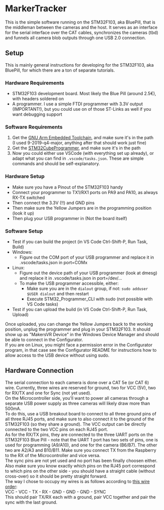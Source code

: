 # MarkerTracker

This is the simple software running on the STM32F103, aka BluePill, that is the middleman between the cameras and the host. It serves as an interface for the serial interface over the CAT cables, synchronizes the cameras (tbd) and funnels all camera blob outputs through one USB 2.0 connection.

## Setup

This is mainly general instructions for developing for the STM32F103, aka BluePill, for which there are a ton of separate tutorials.

### Hardware Requirements
- STM32F103 development board. Most likely the Blue Pill (around 2.5€), with headers soldered on
- A programmer. I use a simple FTDI programmer with 3.3V output (IMPORTANT!), but you could use on of those ST-Links as well if you want debugging support

### Software Requirements
1. Get the <a href="https://developer.arm.com/tools-and-software/open-source-software/developer-tools/gnu-toolchain/gnu-rm">GNU Arm Embedded Toolchain</a>, and make sure it's in the path </br>
	(I used 9-2019-q4-major, anything after that should work just fine)
2. Get the <a href="https://www.st.com/en/development-tools/stm32cubeprog.html">STM32CubeProgrammer</a>, and make sure it's in the path
3. Now you could either use VSCode (with everything set up already), or adapt what you can find in `.vscode/tasks.json`. These are simple commands and should be self-explanatory.

### Hardware Setup
- Make sure you have a Pinout of the STM32F103 handy
- Connect your programmer to TX1/RX1 ports on PA9 and PA10, as always RX-TX switched
- Then connect the 3.3V (!!) and GND pins
- Then make sure the Yellow Jumpers are in the programming position (look it up)
- Then plug your USB programmer in (Not the board itself)

### Software Setup
- Test if you can build the project (in VS Code Ctrl-Shift-P, Run Task, Build)
- Windows:
	- Figure out the COM port of your USB programmer and replace it in .vscode/tasks.json in port=COMx
- Linux:
	- Figure out the device path of your USB programmer (look at dmesg) and replace it in .vscode/tasks.json in port=/dev/...
	- To make the USB programmer accessible, either:
		- Make sure you are in the `dialout` group, if not: `sudo adduser $USER dialout` and then restart
		- Execute STM32_Programmer_CLI with sudo (not possible with VS Code tasks)
- Test if you can upload the build (in VS Code Ctrl-Shift-P, Run Task, Upload)

Once uploaded, you can change the Yellow Jumpers back to the working position, unplug the programmer and plug in your STM32F103. It should show up as "MakersVR Device" in the Windows Device Manager and should be able to connect in the Configurator. </br>
If you are on Linux, you might face a permission error in the Configurator program, in that case see the Configurator README for instructions how to allow access to the USB device without using sudo.
## Hardware Connection

The serial connection to each camera is done over a CAT 5e (or CAT 6) wire. Currently, three wires are reserved for ground, two for VCC (5V), two for RX/TX and one for Sync (not yet used). </br>
On the Microcontroller side, you'll want to power all cameras through a separate USB power supply as three cameras will likely draw more than 500mA. </br>
To do this, use a USB breakout board to connect to all three ground pins of all three RJ45 ports, and make sure to also connect it to the ground of the STM32F103 (so they share a ground). The VCC output can be directly connected to the two VCC pins on each RJ45 port. </br>
As for the RX/TX pins, they are connected to the three UART ports on the STM32F103 Blue Pill - note that the UART 1 port has two sets of pins, one is used for programming (A9/A10), and one for the camera (B6/B7). The other two are A2/A3 and B10/B11. Make sure you connect TX from the Raspberry to the RX of the Microcontroller and vice versa. </br>
The sync pins are not yet used and no port has been finally choosen either. </br>
Also make sure you know exactly which pins on the RJ45 port correspond to which pins on the other side - you should have a straight cable (without cross-over) so it should be pretty straight forward. </br>
The way I chose to occupy my wires is as follows according to <a href="https://www.warehousecables.com/pictures/W1siZiIsIjIwMTgvMDkvMjUvODZtaDJ3dGF3Ml9yajQ1X3Q1NjhhLnBuZyJdXQ/rj45-t568a.png?sha=d8cbafbf54b968b9">this wire order</a>: </br>
VCC - VCC - TX - RX - GND - GND - GND - SYNC </br>
This should pair TX/RX each with a ground, pair VCC together and pair the sync with the last ground.